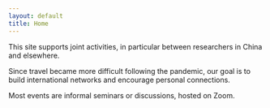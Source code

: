 ```yaml
---
layout: default
title: Home
---
```


This site supports joint activities, in particular between researchers in China and elsewhere.

Since travel became more difficult following the pandemic, our goal is to build international networks and encourage personal connections.

Most events are informal seminars or discussions, hosted on Zoom.


